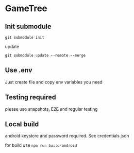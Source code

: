 # GameTree



## Init submodule

``git submodule init``

update

``git submodule update --remote --merge``


## Use .env

Just create file and copy env variables you need






## Testing required

please use snapshots, E2E and regular testing




## Local build

android keystore and password required. See credentials.json

for build use ``npm run build-android``